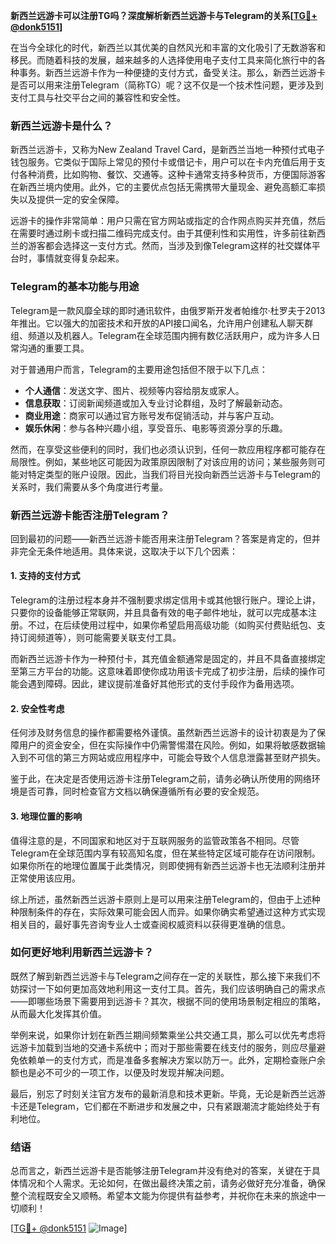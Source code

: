 **新西兰远游卡可以注册TG吗？深度解析新西兰远游卡与Telegram的关系[[TG💪+ @donk5151](https://t.me/s/donk5151)]**

在当今全球化的时代，新西兰以其优美的自然风光和丰富的文化吸引了无数游客和移民。而随着科技的发展，越来越多的人选择使用电子支付工具来简化旅行中的各种事务。新西兰远游卡作为一种便捷的支付方式，备受关注。那么，新西兰远游卡是否可以用来注册Telegram（简称TG）呢？这不仅是一个技术性问题，更涉及到支付工具与社交平台之间的兼容性和安全性。

### 新西兰远游卡是什么？

新西兰远游卡，又称为New Zealand Travel Card，是新西兰当地一种预付式电子钱包服务。它类似于国际上常见的预付卡或借记卡，用户可以在卡内充值后用于支付各种消费，比如购物、餐饮、交通等。这种卡通常支持多种货币，方便国际游客在新西兰境内使用。此外，它的主要优点包括无需携带大量现金、避免高额汇率损失以及提供一定的安全保障。

远游卡的操作非常简单：用户只需在官方网站或指定的合作网点购买并充值，然后在需要时通过刷卡或扫描二维码完成支付。由于其便利性和实用性，许多前往新西兰的游客都会选择这一支付方式。然而，当涉及到像Telegram这样的社交媒体平台时，事情就变得复杂起来。

### Telegram的基本功能与用途

Telegram是一款风靡全球的即时通讯软件，由俄罗斯开发者帕维尔·杜罗夫于2013年推出。它以强大的加密技术和开放的API接口闻名，允许用户创建私人聊天群组、频道以及机器人。Telegram在全球范围内拥有数亿活跃用户，成为许多人日常沟通的重要工具。

对于普通用户而言，Telegram的主要用途包括但不限于以下几点：
- **个人通信**：发送文字、图片、视频等内容给朋友或家人。
- **信息获取**：订阅新闻频道或加入专业讨论群组，及时了解最新动态。
- **商业用途**：商家可以通过官方账号发布促销活动，并与客户互动。
- **娱乐休闲**：参与各种兴趣小组，享受音乐、电影等资源分享的乐趣。

然而，在享受这些便利的同时，我们也必须认识到，任何一款应用程序都可能存在局限性。例如，某些地区可能因为政策原因限制了对该应用的访问；某些服务则可能对特定类型的账户设限。因此，当我们将目光投向新西兰远游卡与Telegram的关系时，我们需要从多个角度进行考量。

### 新西兰远游卡能否注册Telegram？

回到最初的问题——新西兰远游卡能否用来注册Telegram？答案是肯定的，但并非完全无条件地适用。具体来说，这取决于以下几个因素：

#### 1. 支持的支付方式
Telegram的注册过程本身并不强制要求绑定信用卡或其他银行账户。理论上讲，只要你的设备能够正常联网，并且具备有效的电子邮件地址，就可以完成基本注册。不过，在后续使用过程中，如果你希望启用高级功能（如购买付费贴纸包、支持订阅频道等），则可能需要关联支付工具。

而新西兰远游卡作为一种预付卡，其充值金额通常是固定的，并且不具备直接绑定至第三方平台的功能。这意味着即使你成功用该卡完成了初步注册，后续的操作可能会遇到障碍。因此，建议提前准备好其他形式的支付手段作为备用选项。

#### 2. 安全性考虑
任何涉及财务信息的操作都需要格外谨慎。虽然新西兰远游卡的设计初衷是为了保障用户的资金安全，但在实际操作中仍需警惕潜在风险。例如，如果将敏感数据输入到不可信的第三方网站或应用程序中，可能会导致个人信息泄露甚至财产损失。

鉴于此，在决定是否使用远游卡注册Telegram之前，请务必确认所使用的网络环境是否可靠，同时检查官方文档以确保遵循所有必要的安全规范。

#### 3. 地理位置的影响
值得注意的是，不同国家和地区对于互联网服务的监管政策各不相同。尽管Telegram在全球范围内享有较高知名度，但在某些特定区域可能存在访问限制。如果你所在的地理位置属于此类情况，则即使拥有新西兰远游卡也无法顺利注册并正常使用该应用。

综上所述，虽然新西兰远游卡原则上是可以用来注册Telegram的，但由于上述种种限制条件的存在，实际效果可能会因人而异。如果你确实希望通过这种方式实现相关目的，最好事先咨询专业人士或查阅权威资料以获得更准确的信息。

### 如何更好地利用新西兰远游卡？

既然了解到新西兰远游卡与Telegram之间存在一定的关联性，那么接下来我们不妨探讨一下如何更加高效地利用这一支付工具。首先，我们应该明确自己的需求点——即哪些场景下需要用到远游卡？其次，根据不同的使用场景制定相应的策略，从而最大化发挥其价值。

举例来说，如果你计划在新西兰期间频繁乘坐公共交通工具，那么可以优先考虑将远游卡加载到当地的交通卡系统中；而对于那些需要在线支付的服务，则应尽量避免依赖单一的支付方式，而是准备多套解决方案以防万一。此外，定期检查账户余额也是必不可少的一项工作，以便及时发现并解决问题。

最后，别忘了时刻关注官方发布的最新消息和技术更新。毕竟，无论是新西兰远游卡还是Telegram，它们都在不断进步和发展之中，只有紧跟潮流才能始终处于有利地位。

### 结语

总而言之，新西兰远游卡是否能够注册Telegram并没有绝对的答案，关键在于具体情况和个人需求。无论如何，在做出最终决策之前，请务必做好充分准备，确保整个流程既安全又顺畅。希望本文能为你提供有益参考，并祝你在未来的旅途中一切顺利！

[[TG💪+ @donk5151](https://t.me/s/donk5151) ![Image](https://i.postimg.cc/rwNCRYN7/Snipaste-2025-04-30-17-27-05.png)]